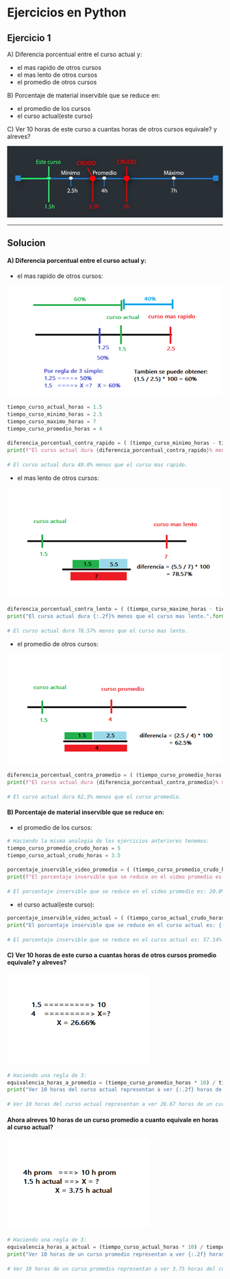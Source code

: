 # Ejercicios en Python
## Ejercicio 1

A) Diferencia porcentual entre el curso actual y:
   - el mas rapido de otros cursos
   - el mas lento de otros cursos
   - el promedio de otros cursos

 B) Porcentaje de material inservible que se reduce en:
   - el promedio de los cursos
   - el curso actual(este curso)

 C) Ver 10 horas de este curso a cuantas horas de otros cursos equivale? y alreves?

![Ejercicio1](https://github.com/EduCasanas/Python_Fundamentos/blob/main/Ejercicios/1_Ejercicio/Ejercicio1_python.png)

---

## Solucion

#### A) Diferencia porcentual entre el curso actual y:

- el mas rapido de otros cursos:

![EjercicioA.1](https://github.com/EduCasanas/Python_Fundamentos/blob/main/Ejercicios/1_Ejercicio/Ejercicio1_A.1.png)

```Python
tiempo_curso_actual_horas = 1.5
tiempo_curso_minimo_horas = 2.5
tiempo_curso_maximo_horas = 7
tiempo_curso_promedio_horas = 4

diferencia_porcentual_contra_rapido = ( (tiempo_curso_minimo_horas - tiempo_curso_actual_horas) / tiempo_curso_minimo_horas ) * 100
print(f"El curso actual dura {diferencia_porcentual_contra_rapido}% menos que el curso mas rapido.")

# El curso actual dura 40.0% menos que el curso mas rapido.
```

- el mas lento de otros cursos:

![EjercicioA.2](https://github.com/EduCasanas/Python_Fundamentos/blob/main/Ejercicios/1_Ejercicio/Ejercicio1_A.2.png)

```Python
diferencia_porcentual_contra_lento = ( (tiempo_curso_maximo_horas - tiempo_curso_actual_horas) / tiempo_curso_maximo_horas ) * 100
print("El curso actual dura {:.2f}% menos que el curso mas lento.".format(diferencia_porcentual_contra_lento))

# El curso actual dura 78.57% menos que el curso mas lento.
```

- el promedio de otros cursos:

![EjercicioA.3](https://github.com/EduCasanas/Python_Fundamentos/blob/main/Ejercicios/1_Ejercicio/Ejercicio1_A.3.png)

```Python
diferencia_porcentual_contra_promedio = ( (tiempo_curso_promedio_horas - tiempo_curso_actual_horas) / tiempo_curso_promedio_horas ) * 100
print(f"El curso actual dura {diferencia_porcentual_contra_promedio}% menos que el curso promedio.")

# El curso actual dura 62.5% menos que el curso promedio.
```

#### B) Porcentaje de material inservible que se reduce en:

- el promedio de los cursos:

```Python
# Haciendo la misma analogia de los ejercicios anteriores tenemos:
tiempo_curso_promedio_crudo_horas = 5
tiempo_curso_actual_crudo_horas = 3.5

porcentaje_inservible_video_promedio = ( (tiempo_curso_promedio_crudo_horas - tiempo_curso_promedio_horas) / tiempo_curso_promedio_crudo_horas) * 100
print(f"El porcentaje inservible que se reduce en el video promedio es: {porcentaje_inservible_video_promedio}%")

# El porcentaje inservible que se reduce en el video promedio es: 20.0%
```

- el curso actual(este curso):

```Python
porcentaje_inservible_video_actual = ( (tiempo_curso_actual_crudo_horas - tiempo_curso_actual_horas) / tiempo_curso_actual_crudo_horas ) * 100
print("El porcentaje inservible que se reduce en el curso actual es: {:.2f}%".format(porcentaje_inservible_video_actual))

# El porcentaje inservible que se reduce en el curso actual es: 57.14%
```

#### C) Ver 10 horas de este curso a cuantas horas de otros cursos promedio equivale? y alreves?

![EjercicioC.1](https://github.com/EduCasanas/Python_Fundamentos/blob/main/Ejercicios/1_Ejercicio/Ejercicio1_C.1.png)

```Python
# Haciendo una regla de 3: 
equivalencia_horas_a_promedio = (tiempo_curso_promedio_horas * 10) / tiempo_curso_actual_horas
print("Ver 10 horas del curso actual representan a ver {:.2f} horas de un curso promedio.".format(equivalencia_horas_a_promedio)) 

# Ver 10 horas del curso actual representan a ver 26.67 horas de un curso promedio.
```

#### Ahora alreves 10 horas de un curso promedio a cuanto equivale en horas al curso actual?

![EjercicioC.2](https://github.com/EduCasanas/Python_Fundamentos/blob/main/Ejercicios/1_Ejercicio/Ejercicio1_C.2.png)

```Python
# Haciendo una regla de 3:
equivalencia_horas_a_actual = (tiempo_curso_actual_horas * 10) / tiempo_curso_promedio_horas
print("Ver 10 horas de un curso promedio representan a ver {:.2f} horas del curso actual.".format(equivalencia_horas_a_actual)) 

# Ver 10 horas de un curso promedio representan a ver 3.75 horas del curso actual.
```

